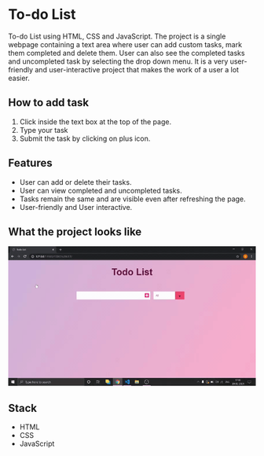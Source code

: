 # To-do List
To-do List using HTML, CSS and JavaScript.
The project is a single webpage containing a text area where user can add custom tasks, mark them completed and delete them.
User can also see the completed tasks and uncompleted task by selecting the drop down menu.
It is a very user-friendly and user-interactive project that makes the work of a user a lot easier.

## How to add task
1. Click inside the text box at the top of the page. 
2. Type your task
3. Submit the task by clicking on plus icon.

## Features
- User can add or delete their tasks.
- User can view completed and uncompleted tasks.
- Tasks remain the same and are visible even after refreshing the page.
- User-friendly and User interactive.

## What the project looks like
![to-do list page](https://github.com/sejalxz/To-do-List/blob/main/media/To-do-List.gif)

## Stack
- HTML
- CSS
- JavaScript
